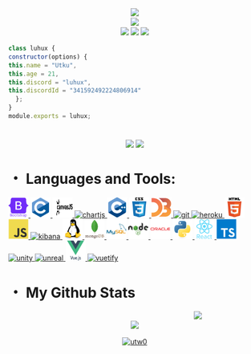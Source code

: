 <div align="center">
<img width="80%" src= "https://readme-typing-svg.demolab.com?font=Fira+Code&size=30&pause=1000&color=ffffff&center=true&width=435&lines=1337;luhux1337;:D">
</div>

<div align="center">
   <img width="25%" src="https://komarev.com/ghpvc/?username=utw0&color=070000">
</div>
<div align="center">
    <a href="https://instagram.com/utkukosemm" target="_blank"><img src="https://img.shields.io/badge/INSTAGRAM%20-DC3175.svg?&style=for-the-badge&logo=instagram&logoColor=white"></a>
    <a href="https://open.spotify.com/user/aoj0e0b3twag42g0h8nxqm4ms?si=ce64f77da0864d47" target="_blank"><img src="https://img.shields.io/badge/Spotify%20-1ed760.svg?&style=for-the-badge&logo=spotify&logoColor=white"></a>
  <a href="https://discord.gg/luppux" target="_blank"><img src="https://img.shields.io/badge/Discord-Server-7289DA?style=for-the-badge&logo=discord&logoColor=white"></a>
</div>


```js
class luhux {
constructor(options) {
this.name = "Utku",
this.age = 21,
this.discord = "luhux",
this.discordId = "341592492224806914"
  };
}
module.exports = luhux;
```
#

<div align="center">
  <img src="https://lanyard.kyrie25.me/api/341592492224806914?decoration=true&useDisplayName=true&animationDuration=2s&waveColor=7ea1f3&imgStyle=square&imgBorderRadius=16px&&bg=DD272700&idleMessage=Nothingness" width="45%" style="vertical-align: top;">
  <img src="https://lanyard.kyrie25.me/api/1095457604156796939?decoration=true&useDisplayName=true&animationDuration=2s&waveColor=7ea1f3&imgStyle=square&imgBorderRadius=16px&&bg=DD272700&idleMessage=Nothingness" width="45%" style="vertical-align: top;">
  <a href="https://instagram.com/utkukosemm">

  </a>
</div>

<div align="left">
</div>

# ・ Languages and Tools:

<p align="left"> <a href="https://getbootstrap.com" target="_blank" rel="noreferrer"> <img src="https://raw.githubusercontent.com/devicons/devicon/master/icons/bootstrap/bootstrap-plain-wordmark.svg" alt="bootstrap" width="40" height="40"/> </a> <a href="https://www.cprogramming.com/" target="_blank" rel="noreferrer"> <img src="https://raw.githubusercontent.com/devicons/devicon/master/icons/c/c-original.svg" alt="c" width="40" height="40"/> </a> <a href="https://canvasjs.com" target="_blank" rel="noreferrer"> <img src="https://raw.githubusercontent.com/Hardik0307/Hardik0307/master/assets/canvasjs-charts.svg" alt="canvasjs" width="40" height="40"/> </a> <a href="https://www.chartjs.org" target="_blank" rel="noreferrer"> <img src="https://www.chartjs.org/media/logo-title.svg" alt="chartjs" width="40" height="40"/> </a> <a href="https://www.w3schools.com/cpp/" target="_blank" rel="noreferrer"> <img src="https://raw.githubusercontent.com/devicons/devicon/master/icons/cplusplus/cplusplus-original.svg" alt="cplusplus" width="40" height="40"/> </a> <a href="https://www.w3schools.com/css/" target="_blank" rel="noreferrer"> <img src="https://raw.githubusercontent.com/devicons/devicon/master/icons/css3/css3-original-wordmark.svg" alt="css3" width="40" height="40"/> </a> <a href="https://d3js.org/" target="_blank" rel="noreferrer"> <img src="https://raw.githubusercontent.com/devicons/devicon/master/icons/d3js/d3js-original.svg" alt="d3js" width="40" height="40"/> </a> <a href="https://git-scm.com/" target="_blank" rel="noreferrer"> <img src="https://www.vectorlogo.zone/logos/git-scm/git-scm-icon.svg" alt="git" width="40" height="40"/> </a> <a href="https://heroku.com" target="_blank" rel="noreferrer"> <img src="https://www.vectorlogo.zone/logos/heroku/heroku-icon.svg" alt="heroku" width="40" height="40"/> </a> <a href="https://www.w3.org/html/" target="_blank" rel="noreferrer"> <img src="https://raw.githubusercontent.com/devicons/devicon/master/icons/html5/html5-original-wordmark.svg" alt="html5" width="40" height="40"/> </a> <a href="https://developer.mozilla.org/en-US/docs/Web/JavaScript" target="_blank" rel="noreferrer"> <img src="https://raw.githubusercontent.com/devicons/devicon/master/icons/javascript/javascript-original.svg" alt="javascript" width="40" height="40"/> </a> <a href="https://www.elastic.co/kibana" target="_blank" rel="noreferrer"> <img src="https://www.vectorlogo.zone/logos/elasticco_kibana/elasticco_kibana-icon.svg" alt="kibana" width="40" height="40"/> </a> <a href="https://www.linux.org/" target="_blank" rel="noreferrer"> <img src="https://raw.githubusercontent.com/devicons/devicon/master/icons/linux/linux-original.svg" alt="linux" width="40" height="40"/> </a> <a href="https://www.mongodb.com/" target="_blank" rel="noreferrer"> <img src="https://raw.githubusercontent.com/devicons/devicon/master/icons/mongodb/mongodb-original-wordmark.svg" alt="mongodb" width="40" height="40"/> </a> <a href="https://www.mysql.com/" target="_blank" rel="noreferrer"> <img src="https://raw.githubusercontent.com/devicons/devicon/master/icons/mysql/mysql-original-wordmark.svg" alt="mysql" width="40" height="40"/> </a> <a href="https://nodejs.org" target="_blank" rel="noreferrer"> <img src="https://raw.githubusercontent.com/devicons/devicon/master/icons/nodejs/nodejs-original-wordmark.svg" alt="nodejs" width="40" height="40"/> </a> <a href="https://www.oracle.com/" target="_blank" rel="noreferrer"> <img src="https://raw.githubusercontent.com/devicons/devicon/master/icons/oracle/oracle-original.svg" alt="oracle" width="40" height="40"/> </a> <a href="https://www.python.org" target="_blank" rel="noreferrer"> <img src="https://raw.githubusercontent.com/devicons/devicon/master/icons/python/python-original.svg" alt="python" width="40" height="40"/> </a> <a href="https://reactjs.org/" target="_blank" rel="noreferrer"> <img src="https://raw.githubusercontent.com/devicons/devicon/master/icons/react/react-original-wordmark.svg" alt="react" width="40" height="40"/> </a> <a href="https://www.typescriptlang.org/" target="_blank" rel="noreferrer"> <img src="https://raw.githubusercontent.com/devicons/devicon/master/icons/typescript/typescript-original.svg" alt="typescript" width="40" height="40"/> </a> <a href="https://unity.com/" target="_blank" rel="noreferrer"> <img src="https://www.vectorlogo.zone/logos/unity3d/unity3d-icon.svg" alt="unity" width="40" height="40"/> </a> <a href="https://unrealengine.com/" target="_blank" rel="noreferrer"> <img src="https://raw.githubusercontent.com/kenangundogan/fontisto/036b7eca71aab1bef8e6a0518f7329f13ed62f6b/icons/svg/brand/unreal-engine.svg" alt="unreal" width="40" height="40"/> </a> <a href="https://vuejs.org/" target="_blank" rel="noreferrer"> <img src="https://raw.githubusercontent.com/devicons/devicon/master/icons/vuejs/vuejs-original-wordmark.svg" alt="vuejs" width="40" height="40"/> </a> <a href="https://vuetifyjs.com/en/" target="_blank" rel="noreferrer"> <img src="https://bestofjs.org/logos/vuetify.svg" alt="vuetify" width="40" height="40"/> </a> </p>

# ・ My Github Stats

<div align="center">
<img width="50%"><img width="80%" src="https://awesome-github-stats.azurewebsites.net/user-stats/utw0?cardType=github&theme=github-dark&showIcons=false&preferLogin=false&Border=DD272700&Ring=ffffff&Title=ffffff&Background=DD272700">
</div>
<div align="center">
<img width="80%" src="https://github-readme-streak-stats.herokuapp.com?user=utw0&theme=dark&hide_border=true&stroke=ffffff&fire=ffffff&currStreakNum=DDDDDD&currStreakLabel=ffffff&ring=ffffff&background=DD272700">
</div>

<p align="center"> <a href="https://github.com/ryo-ma/github-profile-trophy"><img width="100%" img src="https://github-profile-trophy.vercel.app/?username=utw0&theme=onestar&no-frame=true" alt="utw0" /></a> </p>
